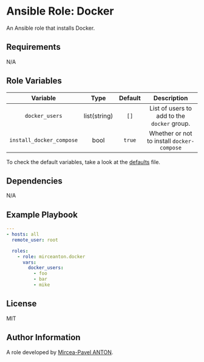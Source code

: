 Ansible Role: Docker
====================

An Ansible role that installs Docker.

Requirements
------------

N/A

Role Variables
--------------

|         Variable         |     Type     | Default |                 Description                 |
| :----------------------: | :----------: | :-----: | :-----------------------------------------: |
|      `docker_users`      | list(string) |  `[]`   | List of users to add to the `docker` group. |
| `install_docker_compose` |     bool     | `true`  | Whether or not to install `docker-compose`  |

To check the default variables, take a look at the [defaults](defaults/main.yml) file.

Dependencies
------------

N/A

Example Playbook
----------------

``` yml
---
- hosts: all
  remote_user: root

  roles:
    - role: mirceanton.docker
      vars:
        docker_users:
          - foo
          - bar
          - mike
```

License
-------

MIT

Author Information
------------------

A role developed by [Mircea-Pavel ANTON](https://www.mirceanton.com).
